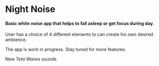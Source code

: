 # Night Noise

#### Basic white noise app that helps to fall asleep or get focus during day.

User has a choice of 4 different elements to can create his own desired ambience.

The app is work in progress. Stay tuned for more features.

New <em>Teta Waves</em> sounds
